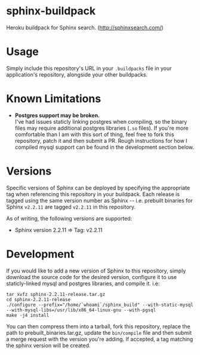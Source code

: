 # sphinx-buildpack
Heroku buildpack for Sphinx search. (http://sphinxsearch.com/)

# Usage
Simply include this repository's URL in your `.buildpacks` file in your application's repository, alongside your other buildpacks.

# Known Limitations
- **Postgres support may be broken.**   
  I've had issues staticly linking postgres when compiling, so the binary files may require additional postgres libraries (`.so` files). If you're more comfortable than I am with this sort of thing, feel free to fork this repository, patch it and then submit a PR. Rough instructions for how I compiled mysql support can be found in the development section below.

# Versions
Specific versions of Sphinx can be deployed by specifying the appropriate tag when referencing this repository in your buildpack. Each release is tagged using the same version number as Sphinx -- i.e. prebuilt binaries for Sphinx `v2.2.11` are tagged `v2.2.11` in this repository.

As of writing, the following versions are supported:
- Sphinx version 2.2.11 => Tag: v2.2.11


# Development
If you would like to add a new version of Sphinx to this repository, simply download the source code for the desired version, configure it to use staticly-linked mysql and postgres libraries, and compile it.
i.e:
```
tar xvfz sphinx-2.2.11-release.tar.gz
cd sphinx-2.2.11-release
./configure --prefix="/home/`whoami`/sphinx_build" --with-static-mysql --with-mysql-libs=/usr/lib/x86_64-linux-gnu --with-pgsql
make -j4 install
```
You can then compress them into a tarball, fork this repository, replace the path to prebuilt_binaries.tar.gz, update the `bin/compile` file and then submit a merge request with the version you're adding. If accepted, a tag matching the sphinx version will be created.
